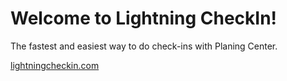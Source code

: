 # Welcome to Lightning CheckIn!

The fastest and easiest way to do check-ins with Planing Center.

[lightningcheckin.com](https://www.lightningcheckin.com/)
